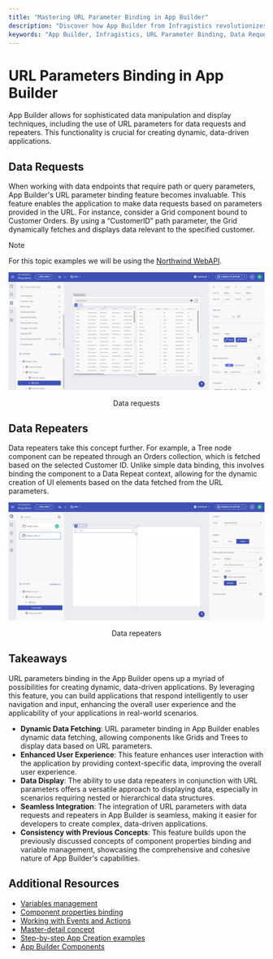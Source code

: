 ```yaml
---
title: "Mastering URL Parameter Binding in App Builder"
description: "Discover how App Builder from Infragistics revolutionizes data-driven applications with URL parameter binding for efficient data requests and repeaters, enhancing user experience in low-code development."
keywords: "App Builder, Infragistics, URL Parameter Binding, Data Requests, Data Repeaters, Low-Code Development, Dynamic Data Integration, User Experience, Data-Driven Applications"
---
```


# URL Parameters Binding in App Builder

App Builder allows for sophisticated data manipulation and display techniques, including the use of URL parameters for data requests and repeaters. This functionality is crucial for creating dynamic, data-driven applications.

## Data Requests
When working with data endpoints that require path or query parameters, App Builder's URL parameter binding feature becomes invaluable. This feature enables the application to make data requests based on parameters provided in the URL. For instance, consider a Grid component bound to Customer Orders. By using a “CustomerID” path parameter, the Grid dynamically fetches and displays data relevant to the specified customer.

> [!NOTE]
> For this topic examples we will be using the [Northwind WebAPI](https://data-northwind.indigo.design/swagger/index.html).

<img src="../images/state-and-context/13-path-param-customer-orders.gif" srcset="../images/state-and-context/13-path-param-customer-orders.gif 2x" />
<p style="text-align:center;">Data requests</p>

## Data Repeaters

Data repeaters take this concept further. For example, a Tree node component can be repeated through an Orders collection, which is fetched based on the selected Customer ID. Unlike simple data binding, this involves binding the component to a Data Repeat context, allowing for the dynamic creation of UI elements based on the data fetched from the URL parameters.

<img src="../images/state-and-context/14-path-param-customer-orders-tree.gif" srcset="../images/state-and-context/14-path-param-customer-orders-tree.gif 2x" />
<p style="text-align:center;">Data repeaters</p>

## Takeaways
URL parameters binding in the App Builder opens up a myriad of possibilities for creating dynamic, data-driven applications. By leveraging this feature, you can build applications that respond intelligently to user navigation and input, enhancing the overall user experience and the applicability of your applications in real-world scenarios.

- **Dynamic Data Fetching**: URL parameter binding in App Builder enables dynamic data fetching, allowing components like Grids and Trees to display data based on URL parameters.
- **Enhanced User Experience**: This feature enhances user interaction with the application by providing context-specific data, improving the overall user experience.
- **Data Display**: The ability to use data repeaters in conjunction with URL parameters offers a versatile approach to displaying data, especially in scenarios requiring nested or hierarchical data structures.
- **Seamless Integration**: The integration of URL parameters with data requests and repeaters in App Builder is seamless, making it easier for developers to create complex, data-driven applications.
- **Consistency with Previous Concepts**: This feature builds upon the previously discussed concepts of component properties binding and variable management, showcasing the comprehensive and cohesive nature of App Builder's capabilities.

## Additional Resources

<div class="divider--half"></div>

* [Variables management](variables-management.md)
* [Component properties binding](component-properties-binding.md)
* [Working with Events and Actions](working-with-events-and-actions.md)
* [Master-detail concept](../master-detail/master-detail.md)
* [Step-by-step App Creation examples](../master-detail/step-by-step-examples.md)
* [App Builder Components](../indigo-design-app-builder-components.md)